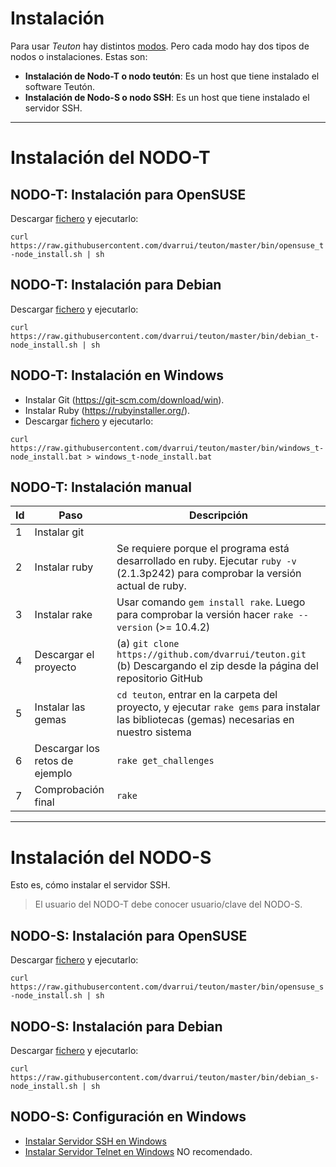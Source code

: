 
# Instalación

Para usar *Teuton* hay distintos [modos](./modos.md).
Pero cada modo hay dos tipos de nodos o instalaciones. Estas son:

* **Instalación de Nodo-T o nodo teutón**: Es un host que tiene instalado el software Teutón.
* **Instalación de Nodo-S o nodo SSH**: Es un host que tiene instalado el servidor SSH.

---

# Instalación del NODO-T

## NODO-T: Instalación para OpenSUSE

Descargar [fichero](../../bin/opensuse_t-node_install.sh) y ejecutarlo:

`curl https://raw.githubusercontent.com/dvarrui/teuton/master/bin/opensuse_t-node_install.sh | sh`

## NODO-T: Instalación para Debian

Descargar [fichero](../../bin/debian_t-node_install.sh) y ejecutarlo:

`curl https://raw.githubusercontent.com/dvarrui/teuton/master/bin/debian_t-node_install.sh | sh`

## NODO-T: Instalación en Windows

* Instalar Git (https://git-scm.com/download/win).
* Instalar Ruby (https://rubyinstaller.org/).
* Descargar [fichero](../../bin/windows_t-node_install.sh) y ejecutarlo:

`curl https://raw.githubusercontent.com/dvarrui/teuton/master/bin/windows_t-node_install.bat > windows_t-node_install.bat`

## NODO-T: Instalación manual

| Id | Paso             | Descripción |
| -- | ---------------- | ----------- |
| 1  | Instalar git     |  |
| 2  | Instalar ruby    | Se requiere porque el programa está desarrollado en ruby. Ejecutar `ruby -v` (2.1.3p242) para comprobar la versión actual de ruby. |
| 3  | Instalar rake | Usar comando `gem install rake`. Luego para comprobar la versión hacer `rake --version` (>= 10.4.2) |
| 4  | Descargar el proyecto | (a) `git clone https://github.com/dvarrui/teuton.git` (b) Descargando el zip desde la página del repositorio GitHub |
| 5  | Instalar las gemas | `cd teuton`, entrar en la carpeta del proyecto, y ejecutar `rake gems` para instalar las bibliotecas (gemas) necesarias en nuestro sistema |
| 6  | Descargar los retos de ejemplo | `rake get_challenges` |
| 7  | Comprobación final | `rake` |

---

# Instalación del NODO-S

Esto es, cómo instalar el servidor SSH.

> El usuario del NODO-T debe conocer usuario/clave del NODO-S.

## NODO-S: Instalación para OpenSUSE

Descargar [fichero](../../bin/opensuse_s-node_install.sh) y ejecutarlo:

`curl https://raw.githubusercontent.com/dvarrui/teuton/master/bin/opensuse_s-node_install.sh | sh`

## NODO-S: Instalación para Debian

Descargar [fichero](../../bin/debian_s-node_install.sh) y ejecutarlo:

`curl https://raw.githubusercontent.com/dvarrui/teuton/master/bin/debian_s-node_install.sh | sh`

## NODO-S: Configuración en Windows

* [Instalar Servidor SSH en Windows](./windows/ssh.md)
* [Instalar Servidor Telnet en Windows](./windows/telnet.md) NO recomendado.
